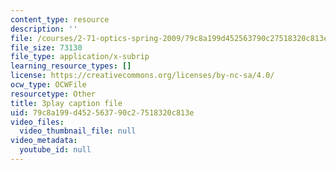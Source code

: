 ```yaml
---
content_type: resource
description: ''
file: /courses/2-71-optics-spring-2009/79c8a199d452563790c27518320c813e_gAL5fCEBfac.vtt
file_size: 73130
file_type: application/x-subrip
learning_resource_types: []
license: https://creativecommons.org/licenses/by-nc-sa/4.0/
ocw_type: OCWFile
resourcetype: Other
title: 3play caption file
uid: 79c8a199-d452-5637-90c2-7518320c813e
video_files:
  video_thumbnail_file: null
video_metadata:
  youtube_id: null
---
```

